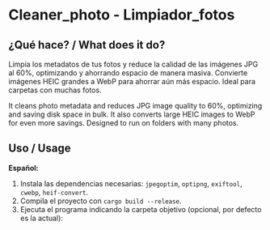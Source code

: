 # Cleaner_photo - Limpiador_fotos

## ¿Qué hace? / What does it do?

Limpia los metadatos de tus fotos y reduce la calidad de las imágenes JPG al 60%, optimizando y ahorrando espacio de manera masiva. Convierte imágenes HEIC grandes a WebP para ahorrar aún más espacio. Ideal para carpetas con muchas fotos.

It cleans photo metadata and reduces JPG image quality to 60%, optimizing and saving disk space in bulk. It also converts large HEIC images to WebP for even more savings. Designed to run on folders with many photos.

## Uso / Usage

**Español:**
1. Instala las dependencias necesarias: `jpegoptim`, `optipng`, `exiftool`, `cwebp`, `heif-convert`.
2. Compila el proyecto con `cargo build --release`.
3. Ejecuta el programa indicando la carpeta objetivo (opcional, por defecto es la actual):
